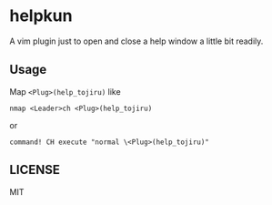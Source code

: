 # helpkun

A vim plugin just to open and close a help window a little bit readily.

## Usage
Map `<Plug>(help_tojiru)` like

```viml
nmap <Leader>ch <Plug>(help_tojiru)
```
or

```viml
command! CH execute "normal \<Plug>(help_tojiru)"
```

## LICENSE
MIT
